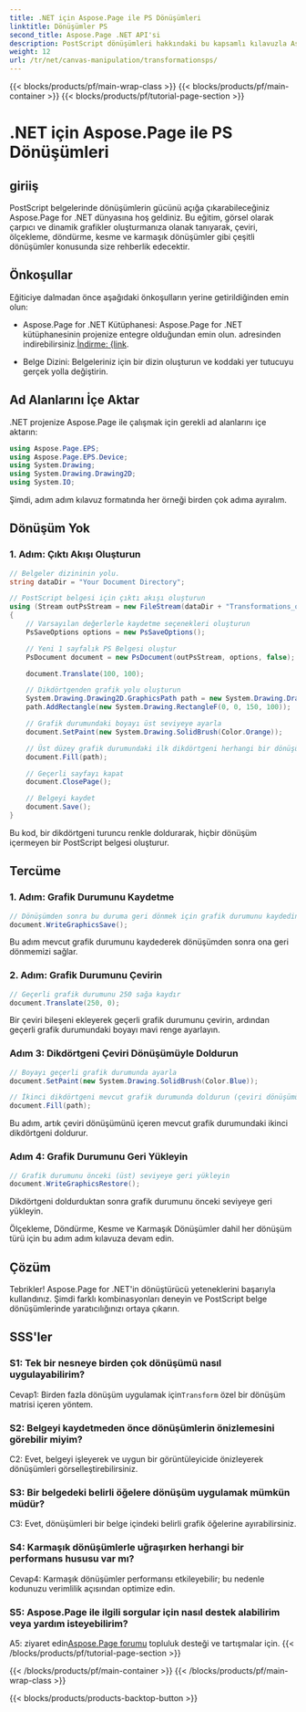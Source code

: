 ```yaml
---
title: .NET için Aspose.Page ile PS Dönüşümleri
linktitle: Dönüşümler PS
second_title: Aspose.Page .NET API'si
description: PostScript dönüşümleri hakkındaki bu kapsamlı kılavuzla Aspose.Page for .NET'in potansiyelini ortaya çıkarın. Zahmetsizce dinamik grafikler oluşturun.
weight: 12
url: /tr/net/canvas-manipulation/transformationsps/
---
```


{{< blocks/products/pf/main-wrap-class >}}
{{< blocks/products/pf/main-container >}}
{{< blocks/products/pf/tutorial-page-section >}}

# .NET için Aspose.Page ile PS Dönüşümleri

## giriiş

PostScript belgelerinde dönüşümlerin gücünü açığa çıkarabileceğiniz Aspose.Page for .NET dünyasına hoş geldiniz. Bu eğitim, görsel olarak çarpıcı ve dinamik grafikler oluşturmanıza olanak tanıyarak, çeviri, ölçekleme, döndürme, kesme ve karmaşık dönüşümler gibi çeşitli dönüşümler konusunda size rehberlik edecektir.

## Önkoşullar

Eğiticiye dalmadan önce aşağıdaki önkoşulların yerine getirildiğinden emin olun:

-  Aspose.Page for .NET Kütüphanesi: Aspose.Page for .NET kütüphanesinin projenize entegre olduğundan emin olun. adresinden indirebilirsiniz.[İndirme: {link](https://releases.aspose.com/page/net/).

- Belge Dizini: Belgeleriniz için bir dizin oluşturun ve koddaki yer tutucuyu gerçek yolla değiştirin.

## Ad Alanlarını İçe Aktar

.NET projenize Aspose.Page ile çalışmak için gerekli ad alanlarını içe aktarın:

```csharp
using Aspose.Page.EPS;
using Aspose.Page.EPS.Device;
using System.Drawing;
using System.Drawing.Drawing2D;
using System.IO;
```

Şimdi, adım adım kılavuz formatında her örneği birden çok adıma ayıralım.


## Dönüşüm Yok

### 1. Adım: Çıktı Akışı Oluşturun

```csharp
// Belgeler dizininin yolu.
string dataDir = "Your Document Directory";

// PostScript belgesi için çıktı akışı oluşturun
using (Stream outPsStream = new FileStream(dataDir + "Transformations_outPS.ps", FileMode.Create))
{
    // Varsayılan değerlerle kaydetme seçenekleri oluşturun
    PsSaveOptions options = new PsSaveOptions();

    // Yeni 1 sayfalık PS Belgesi oluştur
    PsDocument document = new PsDocument(outPsStream, options, false);

    document.Translate(100, 100);

    // Dikdörtgenden grafik yolu oluşturun
    System.Drawing.Drawing2D.GraphicsPath path = new System.Drawing.Drawing2D.GraphicsPath();
    path.AddRectangle(new System.Drawing.RectangleF(0, 0, 150, 100));

    // Grafik durumundaki boyayı üst seviyeye ayarla
    document.SetPaint(new System.Drawing.SolidBrush(Color.Orange));

    // Üst düzey grafik durumundaki ilk dikdörtgeni herhangi bir dönüşüm olmadan doldurun
    document.Fill(path);

    // Geçerli sayfayı kapat
    document.ClosePage();

    // Belgeyi kaydet
    document.Save();
}
```

Bu kod, bir dikdörtgeni turuncu renkle doldurarak, hiçbir dönüşüm içermeyen bir PostScript belgesi oluşturur.

## Tercüme

### 1. Adım: Grafik Durumunu Kaydetme

```csharp
// Dönüşümden sonra bu duruma geri dönmek için grafik durumunu kaydedin
document.WriteGraphicsSave();
```

Bu adım mevcut grafik durumunu kaydederek dönüşümden sonra ona geri dönmemizi sağlar.

### 2. Adım: Grafik Durumunu Çevirin

```csharp
// Geçerli grafik durumunu 250 sağa kaydır
document.Translate(250, 0);
```

Bir çeviri bileşeni ekleyerek geçerli grafik durumunu çevirin, ardından geçerli grafik durumundaki boyayı mavi renge ayarlayın.

### Adım 3: Dikdörtgeni Çeviri Dönüşümüyle Doldurun

```csharp
// Boyayı geçerli grafik durumunda ayarla
document.SetPaint(new System.Drawing.SolidBrush(Color.Blue));

// İkinci dikdörtgeni mevcut grafik durumunda doldurun (çeviri dönüşümüne sahiptir)
document.Fill(path);
```

Bu adım, artık çeviri dönüşümünü içeren mevcut grafik durumundaki ikinci dikdörtgeni doldurur.

### Adım 4: Grafik Durumunu Geri Yükleyin

```csharp
// Grafik durumunu önceki (üst) seviyeye geri yükleyin
document.WriteGraphicsRestore();
```

Dikdörtgeni doldurduktan sonra grafik durumunu önceki seviyeye geri yükleyin.

Ölçekleme, Döndürme, Kesme ve Karmaşık Dönüşümler dahil her dönüşüm türü için bu adım adım kılavuza devam edin.

## Çözüm

Tebrikler! Aspose.Page for .NET'in dönüştürücü yeteneklerini başarıyla kullandınız. Şimdi farklı kombinasyonları deneyin ve PostScript belge dönüşümlerinde yaratıcılığınızı ortaya çıkarın.

## SSS'ler

### S1: Tek bir nesneye birden çok dönüşümü nasıl uygulayabilirim?

Cevap1: Birden fazla dönüşüm uygulamak için`Transform` özel bir dönüşüm matrisi içeren yöntem.

### S2: Belgeyi kaydetmeden önce dönüşümlerin önizlemesini görebilir miyim?

C2: Evet, belgeyi işleyerek ve uygun bir görüntüleyicide önizleyerek dönüşümleri görselleştirebilirsiniz.

### S3: Bir belgedeki belirli öğelere dönüşüm uygulamak mümkün müdür?

C3: Evet, dönüşümleri bir belge içindeki belirli grafik öğelerine ayırabilirsiniz.

### S4: Karmaşık dönüşümlerle uğraşırken herhangi bir performans hususu var mı?

Cevap4: Karmaşık dönüşümler performansı etkileyebilir; bu nedenle kodunuzu verimlilik açısından optimize edin.

### S5: Aspose.Page ile ilgili sorgular için nasıl destek alabilirim veya yardım isteyebilirim?

 A5: ziyaret edin[Aspose.Page forumu](https://forum.aspose.com/c/page/39) topluluk desteği ve tartışmalar için.
{{< /blocks/products/pf/tutorial-page-section >}}

{{< /blocks/products/pf/main-container >}}
{{< /blocks/products/pf/main-wrap-class >}}

{{< blocks/products/products-backtop-button >}}
